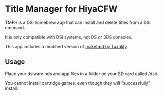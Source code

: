 # Title Manager for HiyaCFW
TMFH is a DSi homebrew app that can install and delete titles from a DSi emunand.

It is only compatible with DSi systems, not DS or 3DS consoles.

This app includes a modified version of [maketmd by Tuxality](https://github.com/Tuxality/maketmd).

## Usage
Place your dsiware nds and app files in a folder on your SD card called /dsi/.

You cannot install cartridge games, even though they will "successfully" install.

